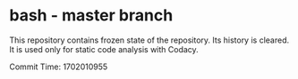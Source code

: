 # bash - master branch

This repository contains frozen state of the repository.
Its history is cleared. It is used only for static code
analysis with Codacy.

Commit Time: 1702010955
